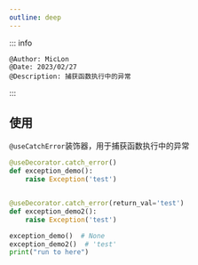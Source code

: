 ```yaml
---
outline: deep
---
```


::: info

    @Author: MicLon
    @Date: 2023/02/27
    @Description: 捕获函数执行中的异常

:::

## 使用

`@useCatchError`装饰器，用于捕获函数执行中的异常
  
```python
@useDecorator.catch_error()
def exception_demo():
    raise Exception('test')


@useDecorator.catch_error(return_val='test')
def exception_demo2():
    raise Exception('test')

exception_demo()  # None
exception_demo2()  # 'test'
print("run to here")

```
